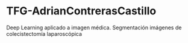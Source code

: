 # TFG-AdrianContrerasCastillo
Deep Learning aplicado a imagen médica. Segmentación imágenes de colecistectomía laparoscópica
